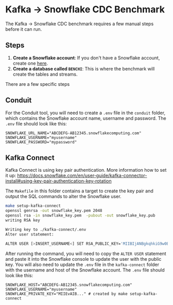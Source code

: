 # Kafka -> Snowflake CDC Benchmark

The Kafka -> Snowflake CDC benchmark requires a few manual steps before it can
run.

## Steps

1. **Create a Snowflake account**: If you don't have a Snowflake account, create one
   [here](https://signup.snowflake.com/).
2. **Create a database called `BENCHI`**: This is where the benchmark will
   create the tables and streams.

There are a few specific steps 

## Conduit

For the Conduit tool, you will need to create a `.env` file in the `conduit`
folder, which contains the Snowflake account name, username and password. The
`.env` file should look like this:

```env
SNOWFLAKE_URL_NAME="ABCDEFG-AB12345.snowflakecomputing.com"
SNOWFLAKE_USERNAME="myusername"
SNOWFLAKE_PASSWORD="mypassword"
```

## Kafka Connect

Kafka Connect is using key pair authentication. More information how to set it
up: https://docs.snowflake.com/en/user-guide/kafka-connector-install#using-key-pair-authentication-key-rotation

The `Makefile` in this folder contains a target to create the key pair and
output the SQL commands to alter the Snowflake user.

```sh
make setup-kafka-connect
openssl genrsa -out snowflake_key.pem 2048
openssl rsa -in snowflake_key.pem  -pubout -out snowflake_key.pub
writing RSA key

Writing key to ./kafka-connect/.env
Alter user statement:

ALTER USER [>INSERT_USERNAME<] SET RSA_PUBLIC_KEY='MIIBIjANBgkqhkiG9w0BAQEFAAOCAQ8AMIIBCgKCAQEAomZXLbQSynz5VvQC6Gf1IWveKkC3eb6lTluKQJY2Jg3v4885qn0VEFNDuvPRnbuxgyQvjZ90c4shQoA9mke0A6BjHfQ9BKVqfnOKNqOMdghwVMk+dChiyWI8nYGsE8xfG/nzeZ/yul5f9qAmxfEz9VLOhtOOZtob2U2Xm7wji38D3ZJR6AIXDtP6o3cGe/QLw92e57n2QgXjQ7kpmRPD1eEgumgUK28U1WEC1M5Jx2HNNKX7FzzLQ+HKhpRXYRjE3nlXDkAaRd8ugp53p04/nz+0DPf+wA3ZZBlOdimLXcC0NX6Azr30xcwmrhOGAUvCjV/xoQTqrGl9cFvWS5HDWwIDAQAB';
```

After running the command, you will need to copy the `ALTER USER` statement and
paste it into the Snowflake console to update the user with the public key. You
will also need to update the `.env` file in the `kafka-connect` folder with the
username and host of the Snowflake account. The `.env` file should look like this:

```env
SNOWFLAKE_HOST="ABCDEFG-AB12345.snowflakecomputing.com"
SNOWFLAKE_USERNAME="myusername"
SNOWFLAKE_PRIVATE_KEY="MIIEvAIB..." # created by make setup-kafka-connect
```